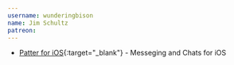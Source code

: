 ```yaml
---
username: wunderingbison
name: Jim Schultz
patreon: 
---
```


* [Patter for iOS](https://patterapp.herokuapp.com/){:target="_blank"} - Messeging and Chats for iOS   
